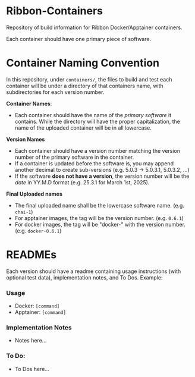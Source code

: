 # Ribbon-Containers
Repository of build information for Ribbon Docker/Apptainer containers.

Each container should have one primary piece of software.

# Container Naming Convention
In this repository, under `containers/`, the files to build and test each container will be under a directory of that containers name, with subdirectories for each version number.

**Container Names**:
- Each container should have the name of the *primary software* it contains. While the directory will have the proper capitalization, the name of the uploaded container will be in all lowercase.

**Version Names**
- Each container should have a version number matching the version number of the primary software in the container.
- If a container is updated before the software is, you may append another decimal to create sub-versions (e.g. 5.0.3 -> 5.0.3.1, 5.0.3.2, ...)
- If the software **does not have a version**, the  version number will be the *date* in YY.M.D format (e.g. 25.3.1 for March 1st, 2025). 

**Final Uploaded names**
- The final uploaded name shall be the lowercase software name. (e.g. `chai-1`)
- For apptainer images, the tag will be the version number.  (e.g. `0.6.1`)
- For docker images, the tag will be "docker-" with the version number. (e.g. `docker-0.6.1`)

# READMEs

Each version should have a readme containing usage instructions (with optional test data), implementation notes, and To Dos. Example:

### Usage
- Docker: `[command]`
- Apptainer: `[command]`


### Implementation Notes
- Notes here...

### To Do:
- To Dos here...